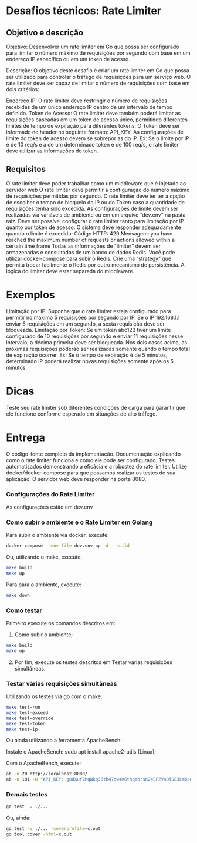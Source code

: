# Desafios técnicos: Rate Limiter

## Objetivo e descrição

Objetivo: Desenvolver um rate limiter em Go que possa ser configurado para limitar o número máximo de requisições por segundo com base em um endereço IP específico ou em um token de acesso.

Descrição: O objetivo deste desafio é criar um rate limiter em Go que possa ser utilizado para controlar o tráfego de requisições para um serviço web. O rate limiter deve ser capaz de limitar o número de requisições com base em dois critérios:

Endereço IP: O rate limiter deve restringir o número de requisições recebidas de um único endereço IP dentro de um intervalo de tempo definido.
Token de Acesso: O rate limiter deve também poderá limitar as requisições baseadas em um token de acesso único, permitindo diferentes limites de tempo de expiração para diferentes tokens. O Token deve ser informado no header no seguinte formato:
API_KEY: <TOKEN>
As configurações de limite do token de acesso devem se sobrepor as do IP. Ex: Se o limite por IP é de 10 req/s e a de um determinado token é de 100 req/s, o rate limiter deve utilizar as informações do token.

## Requisitos

O rate limiter deve poder trabalhar como um middleware que é injetado ao servidor web
O rate limiter deve permitir a configuração do número máximo de requisições permitidas por segundo.
O rate limiter deve ter ter a opção de escolher o tempo de bloqueio do IP ou do Token caso a quantidade de requisições tenha sido excedida.
As configurações de limite devem ser realizadas via variáveis de ambiente ou em um arquivo “dev.env” na pasta raiz.
Deve ser possível configurar o rate limiter tanto para limitação por IP quanto por token de acesso.
O sistema deve responder adequadamente quando o limite é excedido:
Código HTTP: 429
Mensagem: you have reached the maximum number of requests or actions allowed within a certain time frame
Todas as informações de "limiter” devem ser armazenadas e consultadas de um banco de dados Redis. Você pode utilizar docker-compose para subir o Redis.
Crie uma “strategy” que permita trocar facilmente o Redis por outro mecanismo de persistência.
A lógica do limiter deve estar separada do middleware.

# Exemplos

Limitação por IP: Suponha que o rate limiter esteja configurado para permitir no máximo 5 requisições por segundo por IP. Se o IP 192.168.1.1 enviar 6 requisições em um segundo, a sexta requisição deve ser bloqueada.
Limitação por Token: Se um token abc123 tiver um limite configurado de 10 requisições por segundo e enviar 11 requisições nesse intervalo, a décima primeira deve ser bloqueada.
Nos dois casos acima, as próximas requisições poderão ser realizadas somente quando o tempo total de expiração ocorrer. Ex: Se o tempo de expiração é de 5 minutos, determinado IP poderá realizar novas requisições somente após os 5 minutos.

# Dicas

Teste seu rate limiter sob diferentes condições de carga para garantir que ele funcione conforme esperado em situações de alto tráfego.

# Entrega

O código-fonte completo da implementação.
Documentação explicando como o rate limiter funciona e como ele pode ser configurado.
Testes automatizados demonstrando a eficácia e a robustez do rate limiter.
Utilize docker/docker-compose para que possamos realizar os testes de sua aplicação.
O servidor web deve responder na porta 8080.

### Configurações do Rate Limiter

As configurações estão em dev.env

### Como subir o ambiente e o Rate Limiter em Golang

Para subir o ambiente via docker, execute:

```sh
docker-compose --env-file dev.env up -d --build
```

Ou, utilizando o make, execute:

```sh
make build
make up
```

Para para o ambiente, execute:

```sh
make down
```

### Como testar

Primeiro execute os comandos descritos em:

1. Como subir o ambiente;

```sh
make build
make up
```

2. Por fim, execute os testes descritos em Testar várias requisições simultâneas.

### Testar várias requisições simultâneas

Utilizando os testes via go com o make:

```sh
make test-run
make test-exceed
make test-override
make test-token
make test-ip
```

Ou ainda utilizando a ferramenta ApacheBench:

Instale o ApacheBench: sudo apt install apache2-utils (Linux);

Com o ApacheBench, execute:

```sh
ab -n 20 http://localhost:8080/
ab -n 101 -H "API_KEY: g8dXuf2MqNkqJ5tb47qw4m6thqYbrsK24SFZV4OiS83Lmbp8NCYulXtO3tyHJyZN" http://localhost:8080/
```

### Demais testes

```sh
go test -v ./...
```

Ou, ainda:

```sh
go test -v ./... -coverprofile=c.out
go tool cover -html=c.out
```

